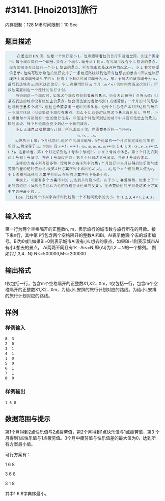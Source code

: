 # #3141. [Hnoi2013]旅行

内存限制：128 MiB时间限制：10 Sec

## 题目描述

![](upload/201304/1(5).jpg)

## 输入格式

第一行为两个空格隔开的正整数n, m，表示旅行的城市数与旅行所花的月数。接下来n行，其中第 i行包含两个空格隔开的整数Ai和Bi，Ai表示他第i个去的城市编号。Bi为0或1;如果Bi=0则表示城市Ai没有小L想去的景点，如果Bi=1则表示城市Ai有小L想去的景点，
Ai两两不同且有1<=Ai<=N,即{Ai}为1,2....N的一个排列。
例如{2,1,3,4...N}
N<=500000,M<=200000

## 输出格式

t仅包括一行，包含m个空格隔开的正整数X1,X2...Xm，t仅包括一行，包含m个空格隔开的正整数X1,X2...Xm，为给小L安排的旅行计划对应的路线。为给小L安排的旅行计划对应的路线。

## 样例

### 样例输入

    
    8  3
    2  0
    3  1
    4  1
    1  0
    5  0
    6  1
    7  1
    8  0
    
    

### 样例输出

    
    1 6 8
    
    

## 数据范围与提示

第1个月得到2点快乐值与2点疲劳值，第2个月得到1点快乐值与1点疲劳值，第3 个月得到1点快乐值与1点疲劳值。3个月中疲劳值与快乐值差的最大值为0，达到所有方案最小值。

可行方案有：

1  6 8

3  6 8

3  1 8

其中1 6 8字典序最小。
